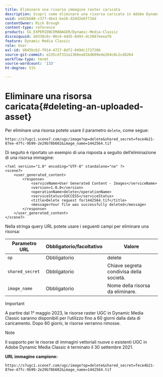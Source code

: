 ```yaml
---
title: Eliminare una risorsa immagine raster caricata
description: Scopri come eliminare una risorsa caricata in Adobe Dynamic Media Classic.
uuid: edd2b688-c377-4be1-ba16-d2dd2e6f716d
contentOwner: Rick Brough
content-type: reference
products: SG_EXPERIENCEMANAGER/Dynamic-Media-Classic
discoiquuid: dd338c8c-06c6-44d5-8493-dc2087eeeafb
feature: Dynamic Media Classic
role: User
exl-id: d845bcb2-f914-4727-8df2-049dc172f266
source-git-commit: e235cdf331a1366ea81bd609e4e264c0c2cd8264
workflow-type: tm+mt
source-wordcount: '133'
ht-degree: 51%

---
```


# Eliminare una risorsa caricata{#deleting-an-uploaded-asset}

Per eliminare una risorsa potete usare il parametro `delete`, come segue:

```as3
https://s7ugc1.scene7.com/ugc/image?op=delete&shared_secret=fece4b21-87ee-47fc-9b99-2e29b78b602&image_name=1442564.tif
```

Di seguito è riportato un esempio di una risposta a seguito dell’eliminazione di una risorsa immagine:

```as3
<?xml version="1.0" encoding="UTF-8" standalone="no" ?> 
<scene7> 
    <user_generated_content> 
        <response> 
            <serviceName>User Generated Content - Images</serviceName> 
            <version>1.0.0</version> 
            <operationName>delete</operationName> 
            <serviceStatus>SUCCESS</serviceStatus> 
            <title>Delete request for1442564.tif</title> 
            <message>Your file was successfully deleted</message> 
        </response> 
    </user_generated_content> 
</scene7>
```

Nella stringa query URL potete usare i seguenti campi per eliminare una risorsa:

| Parametro URL | Obbligatorio/facoltativo | Valore |
| --- | --- | --- |
| `op` | Obbligatorio | delete |
| `shared_secret` | Obbligatorio | Chiave segreta condivisa della società. |
| `image_name` | Obbligatorio | Nome della risorsa da eliminare. |

<!-- <li>For Vector:fxg_name</li> -->

>[!IMPORTANT]
>
>A partire dal 1° maggio 2023, le risorse raster UGC in Dynamic Media Classic saranno disponibili per l’utilizzo fino a 60 giorni dalla data di caricamento. Dopo 60 giorni, le risorse verranno rimosse.

>[!NOTE]
>
>Il supporto per le risorse di immagini vettoriali nuove o esistenti UGC in Adobe Dynamic Media Classic è terminato il 30 settembre 2021.

**URL immagine campione:**

`https://s7ugc1.scene7.com/ugc/image?op=delete&shared_secret=fece4b21-87ee-47fc-9b99-2e29b78b602&image_name=1442564.tif`

<!-- **Sample vector URL:**

`https://s7ugc1.scene7.com/ugc/vector?op=delete&shared_secret=2160a8fa-cec6-45ba-8d59- ca595f6d2b47& &fxg_name=8875744.fxg` -->
